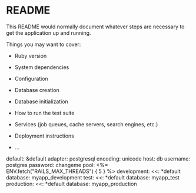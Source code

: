 # README

This README would normally document whatever steps are necessary to get the
application up and running.

Things you may want to cover:

* Ruby version

* System dependencies

* Configuration

* Database creation

* Database initialization

* How to run the test suite

* Services (job queues, cache servers, search engines, etc.)

* Deployment instructions

* ...

default: &default
  adapter: postgresql
  encoding: unicode
  host: db
  username: postgres
  password: changeme
  pool: <%= ENV.fetch("RAILS_MAX_THREADS") { 5 } %>
development:
  <<: *default
  database: myapp_development
test:
  <<: *default
  database: myapp_test
production:
  <<: *default
  database: myapp_production

